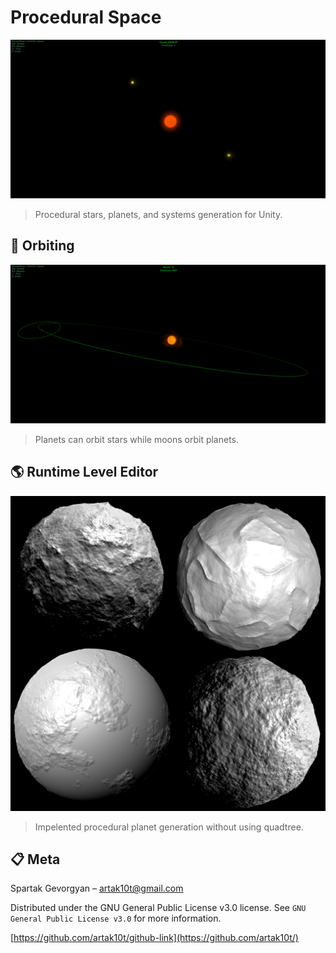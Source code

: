 # Procedural Space

![](Stars.gif)

> Procedural stars, planets, and systems generation for Unity.

## :dizzy: Orbiting

![](Orbiting.gif)

> Planets can orbit stars while moons orbit planets.

## :earth_americas: Runtime Level Editor

![](Planets.png)

> Impelented procedural planet generation without using quadtree.

## :clipboard: Meta

Spartak Gevorgyan – artak10t@gmail.com

Distributed under the GNU General Public License v3.0 license. See ``GNU General Public License v3.0`` for more information.

[https://github.com/artak10t/github-link](https://github.com/artak10t/)
